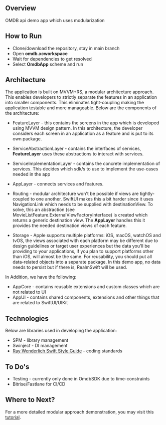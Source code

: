 ## Overview
OMDB api demo app which uses modularization

## How to Run
- Clone/download the repository, stay in main branch
- Open **omdb.xcworkspace**
- Wait for dependencies to get resolved
- Select **OmdbApp** scheme and run

## Architecture
The application is built on MVVM+RS, a modular architecture approach. This enables developers to strictly separate the features in an application into smaller components. This eliminates tight-coupling making the application testable and more manageable. Below are the components of the architecture:

- FeatureLayer - this contains the screens in the app which is developed using MVVM design pattern. In this architecture, the developer considers each screen in an application as a feature and is put to its own package.

- ServiceAbstractionLayer - contains the interfaces of services, **FeatureLayer** uses these abstractions to interact with services.

- ServiceImplementationLayer - contains the concrete implementation of services. This decides which sdk/s to use to implement the use-cases needed in the app

- AppLayer - connects services and features.

- Routing - modular architecture won't be possible if views are tightly-coupled to one another. SwiftUI makes this a bit harder since it uses NavigationLink which needs to be supplied with destinationView. To solve, this an abstraction (see MovieListFeature.ExternalViewFactoryInterface) is created which returns a generic destination view. The **AppLayer** handles this it provides the needed destination views of each feature.

- Storage - Apple supports multiple platforms: iOS, macOS, watchOS and tvOS, the views associated with each platform may be different due to design guidelines or target user experiences but the data you'll be providing to your applications, if you plan to support platforms other than iOS, will almost be the same. For reusability, you should put all data-related objects into a separate package. In this demo app, no data needs to persist but if there is, RealmSwift will be used.

In Addition, we have the following:
- AppCore - contains reusable extensions and custom classes which are not related to UI
- AppUI - contains shared components, extensions and other things that are related to SwiftUI/UIKit

## Technologies

Below are libraries used in developing the application:
- SPM - library management
- Swinject - DI management
- [Ray Wenderlich Swift Style Guide](https://github.com/raywenderlich/swift-style-guide) - coding standards

## To Do's
- Testing - currently only done in OmdbSDK due to time-constraints
- Bitrise/Fastlane for CI/CD

## Where to Next?

For a more detailed modular approach demonstration, you may visit this [tutorial](https://github.com/softwaresaiyajin/ios-modular-app-demo).


